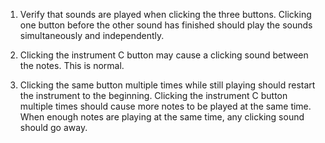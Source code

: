 1. Verify that sounds are played when clicking the three buttons. Clicking one button before the other sound has finished should
   play the sounds simultaneously and independently.

2. Clicking the instrument C button may cause a clicking sound between the notes. This is normal.

3. Clicking the same button multiple times while still playing should restart the instrument to the beginning. Clicking the
   instrument C button multiple times should cause more notes to be played at the same time. When enough notes are playing at the
   same time, any clicking sound should go away.

